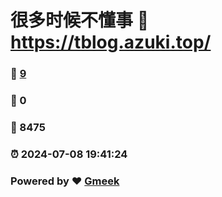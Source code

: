 # 很多时候不懂事 :link: https://tblog.azuki.top/ 
### :page_facing_up: [9](https://tblog.azuki.top//tag.html) 
### :speech_balloon: 0 
### :hibiscus: 8475 
### :alarm_clock: 2024-07-08 19:41:24 
### Powered by :heart: [Gmeek](https://github.com/Meekdai/Gmeek)
